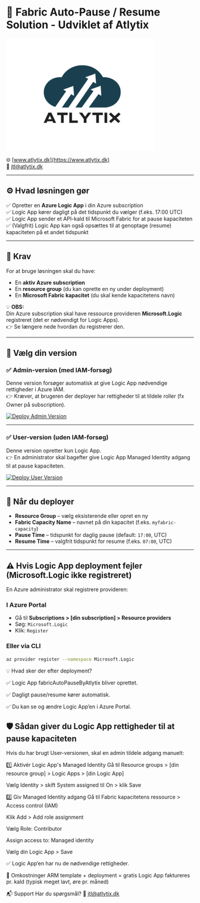 # 🚀 Fabric Auto-Pause / Resume Solution - Udviklet af Atlytix

![Atlytix Logo](https://raw.githubusercontent.com/jtlAtlytix/fabric-auto-pause-deploy/main/5.png)


🌐 [www.atlytix.dk](https://www.atlytix.dk)  
📧 [jtl@atlytix.dk](mailto:jtl@atlytix.dk)

---

## ⚙ Hvad løsningen gør  
✅ Opretter en **Azure Logic App** i din Azure subscription  
✅ Logic App kører dagligt på det tidspunkt du vælger (f.eks. 17:00 UTC)  
✅ Logic App sender et API-kald til Microsoft Fabric for at pause kapaciteten  
✅ (Valgfrit) Logic App kan også opsættes til at genoptage (resume) kapaciteten på et andet tidspunkt  

---

## 📌 Krav  
For at bruge løsningen skal du have:  
- En **aktiv Azure subscription**  
- En **resource group** (du kan oprette en ny under deployment)  
- En **Microsoft Fabric kapacitet** (du skal kende kapacitetens navn)  

💡 **OBS:**  
Din Azure subscription skal have ressource provideren **Microsoft.Logic** registreret (det er nødvendigt for Logic Apps).  
👉 Se længere nede hvordan du registrerer den.

---

## 🚀 Vælg din version  

### ✅ **Admin-version (med IAM-forsøg)**  
Denne version forsøger automatisk at give Logic App nødvendige rettigheder i Azure IAM.  
👉 Kræver, at brugeren der deployer har rettigheder til at tildele roller (fx Owner på subscription).

[![Deploy Admin Version](https://aka.ms/deploytoazurebutton)](https://portal.azure.com/#create/Microsoft.Template/uri/https%3A%2F%2Fraw.githubusercontent.com%2FjtlAtlytix%2Ffabric-auto-pause-deploy%2Fmain%2Ffabric-auto-pause.json)

---

### ✅ **User-version (uden IAM-forsøg)**  
Denne version opretter kun Logic App.  
👉 En administrator skal bagefter give Logic App Managed Identity adgang til at pause kapaciteten.

[![Deploy User Version](https://aka.ms/deploytoazurebutton)](https://portal.azure.com/#create/Microsoft.Template/uri/https%3A%2F%2Fraw.githubusercontent.com%2FjtlAtlytix%2Ffabric-auto-pause-deploy%2Fmain%2Ffabric-auto-pause-user.json)

---

## 📝 Når du deployer  
- **Resource Group** – vælg eksisterende eller opret en ny  
- **Fabric Capacity Name** – navnet på din kapacitet (f.eks. `myfabric-capacity`)  
- **Pause Time** – tidspunkt for daglig pause (default: `17:00`, UTC)  
- **Resume Time** – valgfrit tidspunkt for resume (f.eks. `07:00`, UTC)  

---

## ⚠ Hvis Logic App deployment fejler (Microsoft.Logic ikke registreret)  
En Azure administrator skal registrere provideren:

### I Azure Portal  
- Gå til **Subscriptions > [din subscription] > Resource providers**  
- Søg: `Microsoft.Logic`  
- Klik: `Register`  

### Eller via CLI  
```bash
az provider register --namespace Microsoft.Logic
```

💡 Hvad sker der efter deployment?

✅ Logic App fabricAutoPauseByAtlytix bliver oprettet.

✅ Dagligt pause/resume kører automatisk. 

✅ Du kan se og ændre Logic App’en i Azure Portal. 


## **🛡 Sådan giver du Logic App rettigheder til at pause kapaciteten**
Hvis du har brugt User-versionen, skal en admin tildele adgang manuelt:

1️⃣ Aktivér Logic App's Managed Identity
Gå til Resource groups > [din resource group] > Logic Apps > [din Logic App]

Vælg Identity > skift System assigned til On > klik Save

2️⃣ Giv Managed Identity adgang
Gå til Fabric kapacitetens ressource > Access control (IAM)

Klik Add > Add role assignment

Vælg Role: Contributor

Assign access to: Managed identity

Vælg din Logic App > Save

✅ Logic App’en har nu de nødvendige rettigheder.

💸 Omkostninger
ARM template + deployment = gratis
Logic App faktureres pr. kald (typisk meget lavt, øre pr. måned)

📬 Support
Har du spørgsmål?
📧 jtl@atlytix.dk


